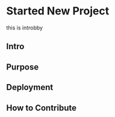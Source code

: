 # Started New Project


this is introbby
## Intro
 
## Purpose

## Deployment

## How to Contribute

